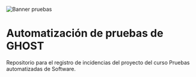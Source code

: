 ![Banner pruebas](https://ticsw.github.io/mt1_guias_pruebas/assets/images/bannerpruebas.png)

# Automatización de pruebas de GHOST
Repositorio para el registro de incidencias del proyecto del curso Pruebas automatizadas de Software.
